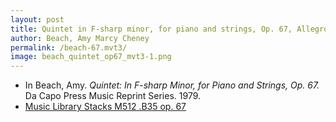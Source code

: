 ```yaml
---
layout: post
title: Quintet in F-sharp minor, for piano and strings, Op. 67, Allegro agitato
author: Beach, Amy Marcy Cheney
permalink: /beach-67.mvt3/
image: beach_quintet_op67_mvt3-1.png
---
```


- In Beach, Amy. *Quintet: In F-sharp Minor, for Piano and Strings, Op. 67.* Da Capo Press Music Reprint Series. 1979.
- <a href="https://tufts-primo.hosted.exlibrisgroup.com/permalink/f/14dinuo/01TUN_ALMA2183367040003851">Music Library Stacks M512 .B35 op. 67</a>
